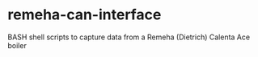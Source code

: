 # remeha-can-interface
BASH shell scripts to capture data from a Remeha (Dietrich) Calenta Ace boiler
